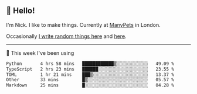 ## 👋 Hello! 

I'm Nick. I like to make things. Currently at [ManyPets](https://manypets.com) in London.

Occasionally [I write random things here](https://nicksnell.com) and [here](https://twitter.com/nicksnell).

-------

🚀 This week I've been using

<!--START_SECTION:waka-->

```txt
Python       4 hrs 58 mins   ████████████▒░░░░░░░░░░░░   49.09 %
TypeScript   2 hrs 23 mins   ██████░░░░░░░░░░░░░░░░░░░   23.55 %
TOML         1 hr 21 mins    ███▒░░░░░░░░░░░░░░░░░░░░░   13.37 %
Other        33 mins         █▒░░░░░░░░░░░░░░░░░░░░░░░   05.57 %
Markdown     25 mins         █░░░░░░░░░░░░░░░░░░░░░░░░   04.28 %
```

<!--END_SECTION:waka-->
